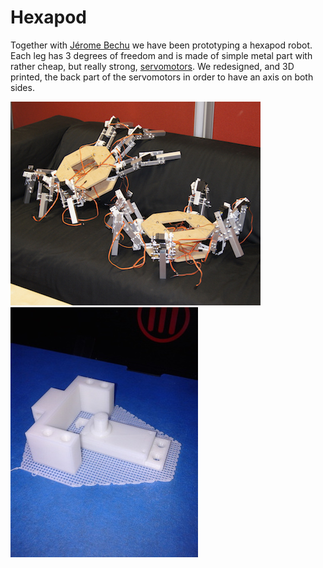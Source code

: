 # Hexapod

Together with [Jérome Bechu](http://jerome.bechu.org/) we have been prototyping a hexapod robot. Each leg has 3 degrees of freedom and is made of simple metal part with rather cheap, but really strong, [servomotors](http://www.hobbyking.com/hobbyking/store/__9617__Turnigy_Metal_Gear_Servo_60g_15_5kg_16sec.html). We redesigned, and 3D printed, the back part of the servomotors in order to have an axis on both sides.

![hexapod](/doc/img/hexapod.jpg) ![modif](/doc/img/modif_servo.jpg)
